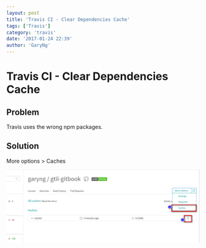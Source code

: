 ```yaml
---
layout: post
title: 'Travis CI - Clear Dependencies Cache'
tags: ['Travis']
category: 'travis'
date: '2017-01-24 22:39'
author: 'GaryNg'
---
```

# Travis CI - Clear Dependencies Cache
## Problem
Travis uses the wrong npm packages.

## Solution
More options > Caches

![Cleaning repo cache](../images/posts/travis-ci-clear-dependencies-cache/2017-01-24_225428.png)
